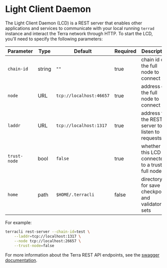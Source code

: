 # Light Client Daemon

The Light Client Daemon (LCD) is a REST server that enables other applications and services to communicate with your local running `terrad` instance and interact the Terra network through HTTP. To start the LCD, you'll need to specify the following parameters:

| Parameter    | Type   | Default                 | Required | Description                                          |
| ------------ | ------ | ----------------------- | -------- | ---------------------------------------------------- |
| `chain-id`   | string | `""`                    | true     | chain id of the full node to connect                 |
| `node`       | URL    | `tcp://localhost:46657` | true     | address of the full node to connect                  |
| `laddr`      | URL    | `tcp://localhost:1317`  | true     | address for the REST server to listen to requests    |
| `trust-node` | bool   | `false`                 | true     | whether this LCD is connected to a trusted full node |
| `home`       | path   | `$HOME/.terracli`       | false    | directory for save checkpoints and validator sets    |

For example:

```bash
terracli rest-server --chain-id=test \
    --laddr=tcp://localhost:1317 \
    --node tcp://localhost:26657 \
    --trust-node=false
```

For more information about the Terra REST API endpoints, see the [swagger documentation](https://swagger.terra.money/).
